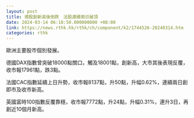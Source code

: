 ```yaml
---
layout: post
title: 德股創新高後倒跌　法股連續兩日破頂
date: 2024-03-14 06:18:50.000000000 +08:00
link: https://news.rthk.hk/rthk/ch/component/k2/1744526-20240314.htm
categories: rthk
---
```


歐洲主要股市個別發展。

德國DAX指數曾突破18000點關口，觸及18001點，創新高，大市其後表現反覆，收市報17961點，跌3點。

法國CAC指數延續上日升勢，收市報8137點，升50點，升幅0.62%，連續兩日創即市及收市新高。

英國富時100指數反覆靠穩，收市報7772點，升24點，升幅0.31%，連升3日，再創近10個月新高。
